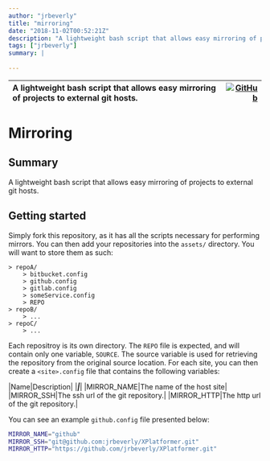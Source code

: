 ```yaml
---
author: "jrbeverly"
title: "mirroring"
date: "2018-11-02T00:52:21Z"
description: "A lightweight bash script that allows easy mirroring of projects to external git hosts."
tags: ["jrbeverly"]
summary: |
  
---
```


| A lightweight bash script that allows easy mirroring of projects to external git hosts. | [![GitHub](https://img.shields.io/badge/GitHub-%23121011.svg?logo=github&logoColor=white)](https://github.com/jrbeverly/mirroring) |
| :-------- | -------: |


# Mirroring

## Summary

A lightweight bash script that allows easy mirroring of projects to external git hosts.

## Getting started

Simply fork this repository, as it has all the scripts necessary for performing mirrors. You can then add your repositories into the `assets/` directory. You will want to store them as such:

    > repoA/
        > bitbucket.config
        > github.config
        > gitlab.config
        > someService.config
        > REPO
    > repoB/
        > ...
    > repoC/
        > ...

Each repositroy is its own directory. The `REPO` file is expected, and will contain only one variable, `SOURCE`. The source variable is used for retrieving the repository from the original source location. For each site, you can then create a `<site>.config` file that contains the following variables:

|Name|Description|
|***|***|
|MIRROR_NAME|The name of the host site|
|MIRROR_SSH|The ssh url of the git repository.|
|MIRROR_HTTP|The http url of the git repository.|

You can see an example `github.config` file presented below:

```bash
MIRROR_NAME="github"
MIRROR_SSH="git@github.com:jrbeverly/XPlatformer.git"
MIRROR_HTTP="https://github.com/jrbeverly/XPlatformer.git"
```